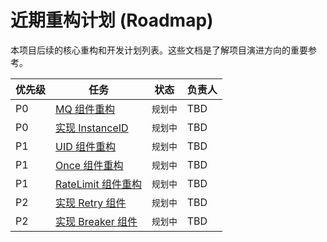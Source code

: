 # 近期重构计划 (Roadmap)

本项目后续的核心重构和开发计划列表。这些文档是了解项目演进方向的重要参考。

| 优先级 | 任务 | 状态 | 负责人 |
|---|---|---|---|
| P0 | [MQ 组件重构](./01_refactor_mq_component.md) | `规划中` | TBD |
| P0 | [实现 InstanceID](./02_implement_instanceid.md) | `规划中` | TBD |
| P1 | [UID 组件重构](./03_refactor_uid_component.md) | `规划中` | TBD |
| P1 | [Once 组件重构](./04_refactor_once_component.md) | `规划中` | TBD |
| P1 | [RateLimit 组件重构](./05_refactor_ratelimit_component.md) | `规划中` | TBD |
| P2 | [实现 Retry 组件](./06_implement_retry_component.md) | `规划中` | TBD |
| P2 | [实现 Breaker 组件](./07_implement_breaker_component.md) | `规划中` | TBD |